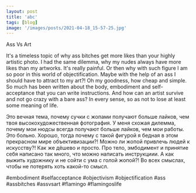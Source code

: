 ```yaml
---
layout: post
title: 'abc'
tags: [blog]
image: '/images/posts/2021-04-18_15-57-25.jpg'
---
```



Ass Vs Art

It's a timeless topic of why ass bitches get more likes than your highly artistic photo. I had the same dilemma, why my nudes always have more likes than my artworks. It's really painful. Or then why with such figure I am so poor in this world of objectification. Maybe with the help of an ass I should have to attract to my art?! Oh my goodness, how cheap and simple. So much has been written about the body, embodiment and self-acceptance that you can write instructions. And how can an artist survive and not go crazy with a bare ass? In every sense, so as not to lose at least some meaning of life.

Это вечная тема, почему сучки с жопами получают больше лайков, чем твоя высокохудожественная фотография. У меня схожая дилемма, почему мои нюдсы всегда получают больше лайков, чем мои работы. Это больно. Хорошо, тогда почему с такой фигурой я бедная в этом прекрасном мире объективизации?! Можно ли жопой привлечь людей к искусству?! Как же дёшево и просто. Про тело, эмбодимент и принятие себя написано так много, что можно написать инструкциии. А как выжить художнику и не сойти с ума с голой жопой?! Во всех смыслах, чтобы не потерять хоть какой-то смысл.

#embodiment #selfacceptance #objectivism #objectification #ass #assbitches #assvsart #flamingo #flamingoslife

